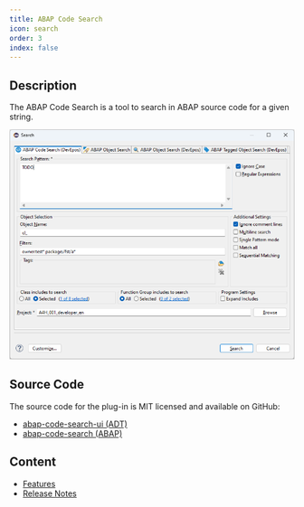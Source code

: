 ```yaml
---
title: ABAP Code Search
icon: search
order: 3
index: false
---
```


## Description

The ABAP Code Search is a tool to search in ABAP source code for a given string.

![Code Search Dialog](./img/search-dialog.png)

## Source Code

The source code for the plug-in is MIT licensed and available on GitHub:

- [abap-code-search-ui (ADT)](https://github.com/DevEpos/eclipse-adt-plugins/tree/main/features/code-search)
- [abap-code-search (ABAP)](https://github.com/DevEpos/abap-code-search-tools)

## Content

- [Features](features/)
- [Release Notes](release-notes/)
